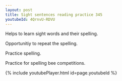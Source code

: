 ```yaml
---
layout: post
title: Sight sentences reading practice 345
youtubeId: 4QrnvU-RDVU
---
```

 
 
Helps to learn sight words and their spelling.

Opportunitiy to repeat the spelling. 

Practice spelling. 
 
Practice for spelling bee competitions. 
 
{% include youtubePlayer.html id=page.youtubeId %}
 
 
